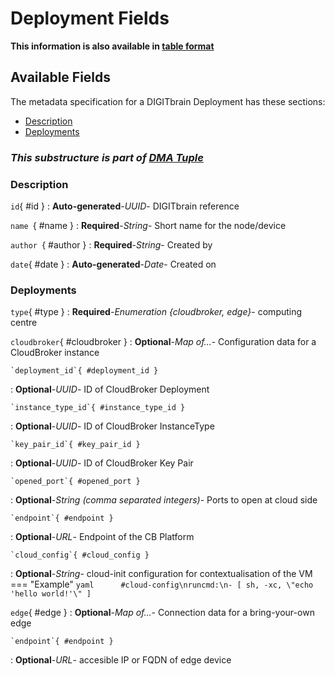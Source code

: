 <style>
  .md-content__button {
    display: none;
  }
</style>
# Deployment Fields

**This information is also available in [table format](/tables/deployment/)**


## Available Fields 

The metadata specification for a DIGITbrain Deployment
has these sections:

- [Description](#description)
- [Deployments](#deployments)


### *This substructure is part of [DMA Tuple](dma_tuple.md)*



### Description


`id`{ #id }
:   **Auto-generated**-*UUID*- DIGITbrain reference


`name `{ #name  }
:   **Required**-*String*- Short name for the node/device


`author `{ #author  }
:   **Required**-*String*- Created by


`date`{ #date }
:   **Auto-generated**-*Date*- Created on



### Deployments


`type`{ #type }
:   **Required**-*Enumeration {cloudbroker, edge}*- computing centre


`cloudbroker`{ #cloudbroker }
:   **Optional**-*Map of…*- Configuration data for a CloudBroker instance

    `deployment_id`{ #deployment_id }
:   **Optional**-*UUID*- ID of CloudBroker Deployment

    `instance_type_id`{ #instance_type_id }
:   **Optional**-*UUID*- ID of CloudBroker InstanceType

    `key_pair_id`{ #key_pair_id }
:   **Optional**-*UUID*- ID of CloudBroker Key Pair

    `opened_port`{ #opened_port }
:   **Optional**-*String (comma separated integers)*- Ports to open at cloud side

    `endpoint`{ #endpoint }
:   **Optional**-*URL*- Endpoint of the CB Platform

    `cloud_config`{ #cloud_config }
:   **Optional**-*String*- cloud-init configuration for contextualisation of the VM
        === "Example"
            ``` yaml     
            #cloud-config\nruncmd:\n- [ sh, -xc, \"echo 'hello world!'\" ]
            ```

`edge`{ #edge }
:   **Optional**-*Map of…*- Connection data for a bring-your-own edge

    `endpoint`{ #endpoint }
:   **Optional**-*URL*- accesible IP or FQDN of edge device
